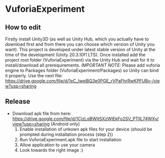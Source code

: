 # VuforiaExperiment

## How to edit

Firstly install Unity3D (as well as Unity Hub, which you actually have to download first and from there you can choose which version of Unity you want). This project is developed under latest stable version of Unity at the time of the development (Unity 20.3.10f1 LTS).
Once installed add the project root folder (VuforiaExperiment) via the Unity Hub and wait for it to install/download all prerequirements.
*IMPORTANT NOTE:* Please add vuforia engine to Packages folder (VuforiaExperiment/Packages) so Unity can bind it properly. Use the next file:
https://drive.google.com/file/d/1xC_IweiBQ3e0PGE_rVPaFhrRwKPFUBv-/view?usp=sharing

## Release

- Download apk file from here: https://drive.google.com/file/d/1CizLqBWItSXzWIEkFo2SV_PTllL74WXv/view?usp=sharing (Android only)
  1) Enable installation of unkown apk files for your device (should be prompted during installation process (step 2))
  2) Run VuforiaExperiment.apk file to start installation
  3) Allow application to use your camera
  4) Look towards the right image :)
